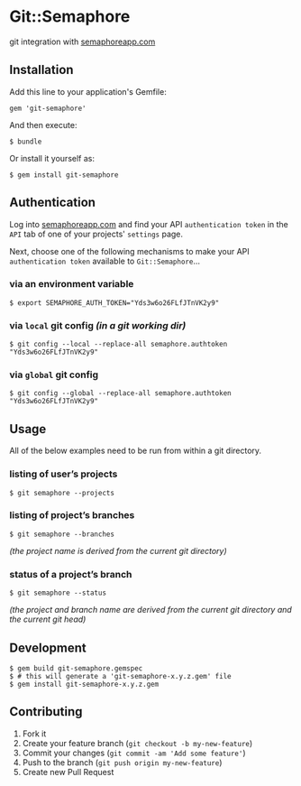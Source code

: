 # Git::Semaphore

git integration with [semaphoreapp.com][semaphoreapp.com]

## Installation

Add this line to your application's Gemfile:

    gem 'git-semaphore'

And then execute:

    $ bundle

Or install it yourself as:

    $ gem install git-semaphore

## Authentication

Log into [semaphoreapp.com][semaphoreapp.com] and find your API `authentication token` in the `API` tab of one of your projects' `settings` page.

Next, choose one of the following mechanisms to make your API `authentication token` available to `Git::Semaphore`...

### via an environment variable

    $ export SEMAPHORE_AUTH_TOKEN="Yds3w6o26FLfJTnVK2y9"

### via `local` git config _(in a git working dir)_

    $ git config --local --replace-all semaphore.authtoken "Yds3w6o26FLfJTnVK2y9"

### via `global` git config

    $ git config --global --replace-all semaphore.authtoken "Yds3w6o26FLfJTnVK2y9"

## Usage

All of the below examples need to be run from within a git directory.

### listing of user’s projects

    $ git semaphore --projects

### listing of project’s branches

    $ git semaphore --branches

_(the project name is derived from the current git directory)_

### status of a project’s branch

    $ git semaphore --status

_(the project and branch name are derived from the current git directory and the current git head)_

## Development

    $ gem build git-semaphore.gemspec
    $ # this will generate a 'git-semaphore-x.y.z.gem' file
    $ gem install git-semaphore-x.y.z.gem

## Contributing

1. Fork it
2. Create your feature branch (`git checkout -b my-new-feature`)
3. Commit your changes (`git commit -am 'Add some feature'`)
4. Push to the branch (`git push origin my-new-feature`)
5. Create new Pull Request

[semaphoreapp.com]: https://semaphoreapp.com/
